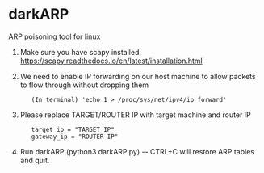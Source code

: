 # darkARP
ARP poisoning tool for linux


1. Make sure you have scapy installed. https://scapy.readthedocs.io/en/latest/installation.html

2. We need to enable IP forwarding on our host machine to allow packets to flow through without dropping them

          (In terminal) 'echo 1 > /proc/sys/net/ipv4/ip_forward'
                 
3. Please replace TARGET/ROUTER IP with target machine and router IP

          target_ip = "TARGET IP"
          gateway_ip = "ROUTER IP"

4. Run darkARP (python3 darkARP.py) -- CTRL+C will restore ARP tables and quit. 






